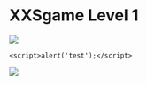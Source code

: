 # **XXSgame Level 1**
![](https://i.imgur.com/9DWkUFb.png)

`<script>alert('test');</script>`

![](https://i.imgur.com/BPMU29B.png)






